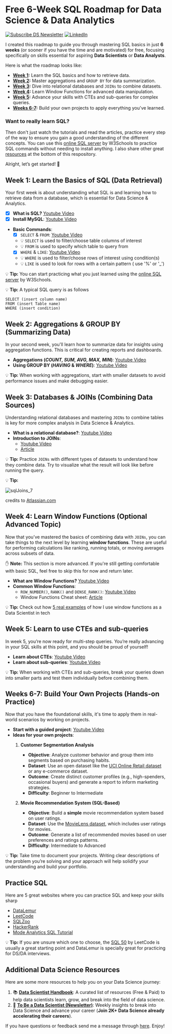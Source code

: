 # Free 6-Week SQL Roadmap for Data Science & Data Analytics

[![Subscribe DS Newsletter](https://img.shields.io/badge/Subscribe-DS%20Newsletter-orange)](https://tobeadatascientist.substack.com/)
[![LinkedIn](https://img.shields.io/badge/LinkedIn-Connect-blue)](https://www.linkedin.com/in/andresvourakis/)

I created this roadmap to guide you through mastering SQL basics in just **6 weeks** (or sooner if you have the time and are motivated) for free, focusing specifically on skills essential for aspiring **Data Scientists** or **Data Analysts**.

Here is what the roadmap looks like:

- **[Week 1](#week-1-learn-the-basics-of-sql-data-retrieval):** Learn the SQL basics and how to retrieve data.
- **[Week 2](#week-2-aggregations--group-by-summarizing-data):** Master aggregations and `GROUP BY` for data summarization.
- **[Week 3](#week-3-databases--joins-combining-data-sources):** Dive into relational databases and `JOINs` to combine datasets.
- **[Week 4](#week-4-learn-window-functions-optional-advanced-topic):** Learn Window Functions for advanced data manipulation.
- **[Week 5](#week-5-learn-to-use-ctes-and-sub-queries):** Advance your skills with CTEs and sub-queries for complex queries.
- **[Weeks 6-7](#weeks-6-7-build-your-own-projects-hands-on-practice):** Build your own projects to apply everything you've learned.

### Want to really learn SQL?
Then don't just watch the tutorials and read the articles, practice every step of the way to ensure you gain a good understanding of the different concepts. You can use this [online SQL server](https://www.w3schools.com/sql/trysql.asp?filename=trysql_select_all) by W3Schools to practice SQL commands without needing to install anything. I also share other great [resources](#practice-sql) at the bottom of this respository.

Alright, let’s get started! 🚀

## Week 1: Learn the Basics of SQL (Data Retrieval)

Your first week is about understanding what SQL is and learning how to retrieve data from a database, which is essential for Data Science & Analytics.

- [x] **What is SQL?** [Youtube Video](https://www.youtube.com/watch?v=zsjvFFKOm3c)
- [x] **Install MySQL**: [Youtube Video](https://www.youtube.com/watch?v=wgRwITQHszU)
- **Basic Commands**:
  - [x] `SELECT` & `FROM`: [Youtube Video](https://www.youtube.com/watch?v=HYD8KjPB9F8)
  - 💡 `SELECT` is used to filter/choose table columns of interest
  - 💡 `FROM` is used to specify which table to query from
  - [x] `WHERE` & `LIKE`: [Youtube Video](https://www.youtube.com/watch?v=MARn_mssG4A)
  - 💡 `WHERE` is used to filter/choose rows of interest using condition(s)
  - 💡 `LIKE` is used to look for rows with a certain pattern ( use '%' or '_')

💡 **Tip:** You can start practicing what you just learned using the [online SQL server](https://www.w3schools.com/sql/trysql.asp?filename=trysql_select_all) by W3Schools.

💡 **Tip:** A typical SQL query is as follows
```
SELECT (insert column name)
FROM (insert Table name)
WHERE (insert condition)
```
## Week 2: Aggregations & GROUP BY (Summarizing Data)

In your second week, you'll learn how to summarize data for insights using aggregation functions. This is critical for creating reports and dashboards.

- **Aggregations (_COUNT, SUM, AVG, MAX, MIN_)**: [Youtube Video](https://www.youtube.com/watch?v=jcoJuc5e3RE)
- **Using GROUP BY (_HAVING_ & _WHERE_)**: [Youtube Video](https://www.youtube.com/watch?v=nNrgRVIzeHg)

💡 **Tip:** When working with aggregations, start with smaller datasets to avoid performance issues and make debugging easier.

## Week 3: Databases & JOINs (Combining Data Sources)

Understanding relational databases and mastering `JOINs` to combine tables is key for more complex analysis in Data Science & Analytics.

- **What is a relational database?**: [Youtube Video](https://www.youtube.com/watch?v=OqjJjpjDRLc)
- **Introduction to JOINs**:
    - [Youtube Video](https://www.youtube.com/watch?v=9URM1_2S0ho)
    - [Article](https://www.atlassian.com/data/sql/sql-join-types-explained-visually)

💡 **Tip:** Practice `JOINs` with different types of datasets to understand how they combine data. Try to visualize what the result will look like before running the query.

💡 **Tip:** 

![sqlJoins_7](https://github.com/user-attachments/assets/d81f0d90-6deb-4c6f-a111-b66b5d42cdd0)

credits to [Atlassian.com](https://www.atlassian.com/data/sql/sql-join-types-explained-visually)

## Week 4: Learn Window Functions (Optional Advanced Topic)

Now that you’ve mastered the basics of combining data with `JOINs`, you can take things to the next level by learning **window functions**. These are useful for performing calculations like ranking, running totals, or moving averages across subsets of data.

✋ **Note:** This section is more advanced. If you're still getting comfortable with basic SQL, feel free to skip this for now and return later.

- **What are Window Functions?** [Youtube Video](https://www.youtube.com/watch?v=xFeOVIIRyvQ)
- **Common Window Functions**:
  - `ROW_NUMBER()`, `RANK()` and `DENSE_RANK()`: [Youtube Video](https://www.youtube.com/watch?v=rIcB4zMYMas)
  - Window Functions Cheat sheet: [Article](https://www.datacamp.com/cheat-sheet/sql-window-functions-cheat-sheet)

💡 **Tip:** Check out how [5 real examples](https://tobeadatascientist.substack.com/p/5-powerful-ways-i-use-sql-window-functions) of how I use window functions as a Data Scientist in tech

## Week 5: Learn to use CTEs and sub-queries

In week 5, you’re now ready for multi-step queries. You’re really advancing in your SQL skills at this point, and you should be proud of yourself!

- **Learn about CTEs**: [Youtube Video](https://www.youtube.com/watch?v=_SanZ41uTlw)
- **Learn about sub-queries**: [Youtube Video](https://www.youtube.com/watch?v=GpC0XyiJPEo)

💡 **Tip:** When working with CTEs and sub-queries, break your queries down into smaller parts and test them individually before combining them.

## Weeks 6-7: Build Your Own Projects (Hands-on Practice)

Now that you have the foundational skills, it's time to apply them in real-world scenarios by working on projects.

- **Start with a guided project**: [Youtube Video](https://www.youtube.com/watch?v=JaUKDbCXMX4)
- **Ideas for your own projects**:
    1. **Customer Segmentation Analysis**
        - **Objective**: Analyze customer behavior and group them into segments based on purchasing habits.
        - **Dataset**: Use an open dataset like the [UCI Online Retail dataset](https://archive.ics.uci.edu/ml/datasets/online+retail) or any e-commerce dataset.
        - **Outcome**: Create distinct customer profiles (e.g., high-spenders, occasional buyers) and generate a report to inform marketing strategies.
        - **Difficulty**: Beginner to Intermediate

    2. **Movie Recommendation System (SQL-Based)**
        - **Objective**: Build a **simple** movie recommendation system based on user ratings.
        - **Dataset**: Use the [MovieLens dataset](https://grouplens.org/datasets/movielens/), which includes user ratings for movies.
        - **Outcome**: Generate a list of recommended movies based on user preferences and ratings patterns.
        - **Difficulty**: Intermediate to Advanced

💡 **Tip:** Take time to document your projects. Writing clear descriptions of the problem you’re solving and your approach will help solidify your understanding and build your portfolio.

## Practice SQL
Here are 5 great websites where you can practice SQL and keep your skills sharp

- [DataLemur](https://datalemur.com/sql-tutorial)
- [LeetCode](https://leetcode.com/problemset/database/)
- [SQLZoo](https://sqlzoo.net/)
- [HackerRank](https://www.hackerrank.com/domains/sql)
- [Mode Analytics SQL Tutorial](https://mode.com/sql-tutorial/)

💡 **Tip:** If you are unsure which one to choose, the [SQL 50](https://leetcode.com/studyplan/top-sql-50/) by LeetCode is usually a great starting point and DataLemur is specially great for practicing for DS/DA interviews.

## Additional Data Science Resources

 Here are some more resources to help you on your Data Science journey:

1. 📚 **[Data Scientist Handbook](https://github.com/andresvourakis/data-scientist-handbook)**: A curated list of resources (Free & Paid) to help data scientists learn, grow, and break into the field of data science.
2. 💌 **[To Be a Data Scientist (Newsletter)](https://tobeadatascientist.substack.com/)**: Weekly insights to break into Data Science and advance your career (**Join 2K+ Data Science already accelerating their careers**).

If you have questions or feedback send me a message through [here](https://www.linkedin.com/in/andresvourakis/). Enjoy!
